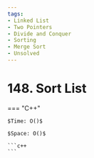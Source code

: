 ```yaml
---
tags:
- Linked List
- Two Pointers
- Divide and Conquer
- Sorting
- Merge Sort
- Unsolved
---
```



# 148. Sort List

=== "C++"

    $Time: O()$

    $Space: O()$

    ```c++
    ```